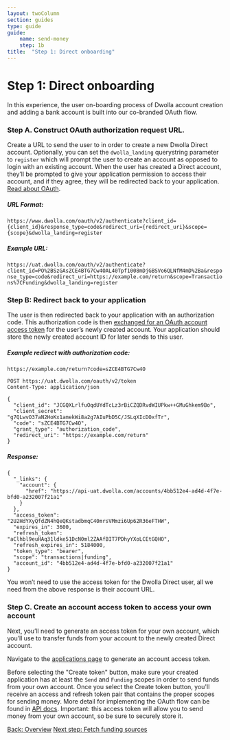 ```yaml
---
layout: twoColumn
section: guides
type: guide
guide:
    name: send-money
    step: 1b
title:  "Step 1: Direct onboarding"
---
```


# Step 1: Direct onboarding

In this experience, the user on-boarding process of Dwolla account creation and adding a bank account is built into our co-branded OAuth flow.


### Step A. Construct OAuth authorization request URL.

Create a URL to send the user to in order to create a new Dwolla Direct account.  Optionally, you can set the `dwolla_landing` querystring parameter to `register` which will prompt the user to create an account as opposed to login with an existing account. When the user has created a Direct account, they’ll be prompted to give your application permission to access their account, and if they agree, they will be redirected back to your application.  [Read about OAuth](https://docsv2.dwolla.com/#request-user-authorization).

##### URL Format:
`https://www.dwolla.com/oauth/v2/authenticate?client_id={client_id}&response_type=code&redirect_uri={redirect_uri}&scope={scope}&dwolla_landing=register`

##### Example URL:

`https://uat.dwolla.com/oauth/v2/authenticate?client_id=PO%2BSzGAsZCE4BTG7Cw4OAL40Tpf1008mDjGBSVo6QLNfM4mD%2Ba&response_type=code&redirect_uri=https://example.com/return&scope=Transactions%7CFunding&dwolla_landing=register`

### Step B: Redirect back to your application

The user is then redirected back to your application with an authorization code. This authorization code is then [exchanged for an OAuth account access token](https://docsv2.dwolla.com/#finish-user-authorization) for the user’s newly created account. Your application should store the newly created account ID for later sends to this user.

##### Example redirect with authorization code:

`https://example.com/return?code=sZCE4BTG7Cw4O`

```rawnoselect
POST https://uat.dwolla.com/oauth/v2/token
Content-Type: application/json

{
  "client_id": "JCGQXLrlfuOqdUYdTcLz3rBiCZQDRvdWIUPkw++GMuGhkem9Bo",
  "client_secret": "g7QLwvO37aN2HoKx1amekWi8a2g7AIuPbD5C/JSLqXIcDOxfTr",
  "code": "sZCE4BTG7Cw4O",
  "grant_type": "authorization_code",
  "redirect_uri": "https://example.com/return"
}
```

##### Response:

```jsonnoselect
{
  "_links": {
    "account": {
      "href": "https://api-uat.dwolla.com/accounts/4bb512e4-ad4d-4f7e-bfd0-a232007f21a1"
    }
  },
  "access_token": "2U2HdYXyQfdZN4hQeQKstadbmqC40mrsVMmzi6Up62R36eFTHW",
  "expires_in": 3600,
  "refresh_token": "aClhbl9euHAq31ldke51DcN0ml2ZAAfBIT7PDhyYXoLCEtGQHO",
  "refresh_expires_in": 5184000,
  "token_type": "bearer",
  "scope": "transactions|funding",
  "account_id": "4bb512e4-ad4d-4f7e-bfd0-a232007f21a1"
}
```

You won’t need to use the access token for the Dwolla Direct user, all we need from the above response is their account URL.

### Step C. Create an account access token to access your own account

Next, you’ll need to generate an access token for your own account, which you’ll use to transfer funds from your account to the newly created Direct account.

Navigate to the <a href="https://dashboard-uat.dwolla.com/applications" target="_blank">applications page</a> to generate an account access token. 

Before selecting the "Create token" button, make sure your created application has at least the `Send` and `Funding` scopes in order to send funds from your own account. Once you select the Create token button, you'll receive an access and refresh token pair that contains the proper scopes for sending money. More detail for implementing the OAuth flow can be found in [API docs](https://docsv2.dwolla.com/#oauth). Important: this access token will allow you to send money from your own account, so be sure to securely store it.

<nav class="pager-nav">
    <a href="./">Back: Overview</a>
    <a href="02-fetch-funding-sources.html">Next step: Fetch funding sources</a>
</nav>